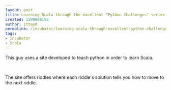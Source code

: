 ```yaml
---
layout: post
title: Learning Scala through the excellent "Python Challenges" series (#0)
created: 1298968158
author: ittayd
permalink: /incubator/learning-scala-through-excellent-python-challenges-series-0
tags:
- Incubator
- Scala
---
```

<p>This guy uses a site developed to teach python in order to learn Scala. </p>
<p>&nbsp;</p>
<p>The site offers riddles where each riddle's solution tells you how to move to the next riddle.</p>
